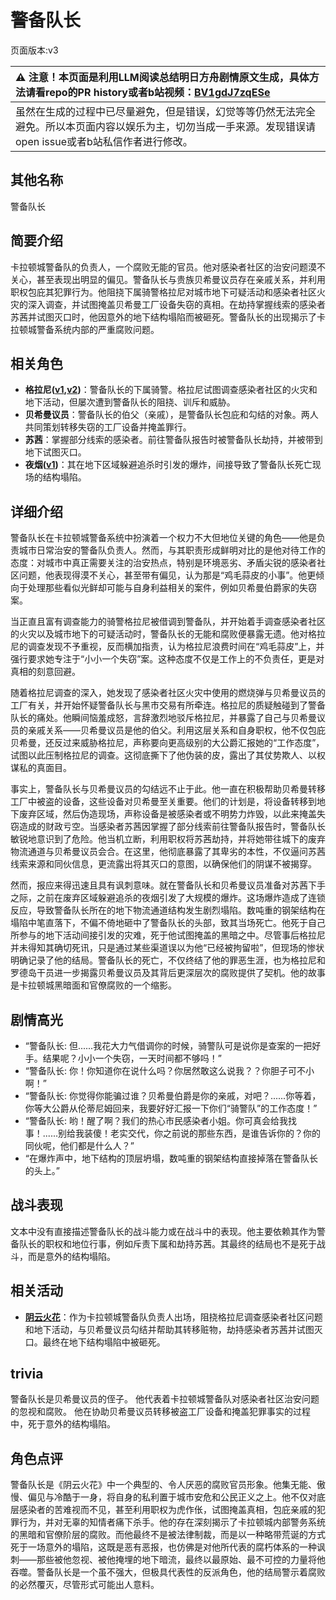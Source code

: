 # 警备队长
页面版本:v3
 

| :warning: 注意！本页面是利用LLM阅读总结明日方舟剧情原文生成，具体方法请看repo的PR history或者b站视频：[BV1gdJ7zqESe](https://www.bilibili.com/video/BV1gdJ7zqESe/)         |
|:----------------------------|
| 虽然在生成的过程中已尽量避免，但是错误，幻觉等等仍然无法完全避免。所以本页面内容以娱乐为主，切勿当成一手来源。发现错误请open issue或者b站私信作者进行修改。|



## 其他名称
警备队长
## 简要介绍
卡拉顿城警备队的负责人，一个腐败无能的官员。他对感染者社区的治安问题漠不关心，甚至表现出明显的偏见。警备队长与贵族贝希曼议员存在亲戚关系，并利用职权包庇其犯罪行为。他阻挠下属骑警格拉尼对城市地下可疑活动和感染者社区火灾的深入调查，并试图掩盖贝希曼工厂设备失窃的真相。在劫持掌握线索的感染者苏茜并试图灭口时，他因意外的地下结构塌陷而被砸死。警备队长的出现揭示了卡拉顿城警备系统内部的严重腐败问题。
## 相关角色
-   **格拉尼([v1](../chars/char_220_grani.md),[v2](char_220_grani.md))**：警备队长的下属骑警。格拉尼试图调查感染者社区的火灾和地下活动，但屡次遭到警备队长的阻挠、训斥和威胁。
-   **贝希曼议员**：警备队长的伯父（亲戚），是警备队长包庇和勾结的对象。两人共同策划转移失窃的工厂设备并掩盖罪行。
-   **苏茜**：掌握部分线索的感染者。前往警备队报告时被警备队长劫持，并被带到地下试图灭口。
-   **夜烟([v1](../chars/char_141_nights.md))**：其在地下区域躲避追杀时引发的爆炸，间接导致了警备队长死亡现场的结构塌陷。
## 详细介绍
警备队长在卡拉顿城警备系统中扮演着一个权力不大但地位关键的角色——他是负责城市日常治安的警备队负责人。然而，与其职责形成鲜明对比的是他对待工作的态度：对城市中真正需要关注的治安热点，特别是环境恶劣、矛盾尖锐的感染者社区问题，他表现得漠不关心，甚至带有偏见，认为那是“鸡毛蒜皮的小事”。他更倾向于处理那些看似光鲜却可能与自身利益相关的案件，例如贝希曼伯爵家的失窃案。

当正直且富有调查能力的骑警格拉尼被借调到警备队，并开始着手调查感染者社区的火灾以及城市地下的可疑活动时，警备队长的无能和腐败便暴露无遗。他对格拉尼的调查发现不予重视，反而横加指责，认为格拉尼浪费时间在“鸡毛蒜皮”上，并强行要求她专注于“小小一个失窃”案。这种态度不仅是工作上的不负责任，更是对真相的刻意回避。

随着格拉尼调查的深入，她发现了感染者社区火灾中使用的燃烧弹与贝希曼议员的工厂有关，并开始怀疑警备队长与黑市交易有所牵连。格拉尼的质疑触碰到了警备队长的痛处。他瞬间恼羞成怒，言辞激烈地驳斥格拉尼，并暴露了自己与贝希曼议员的亲戚关系——贝希曼议员是他的伯父。利用这层关系和自身职权，他不仅包庇贝希曼，还反过来威胁格拉尼，声称要向更高级别的大公爵汇报她的“工作态度”，试图以此压制格拉尼的调查。这彻底撕下了他伪装的皮，露出了其仗势欺人、以权谋私的真面目。

事实上，警备队长与贝希曼议员的勾结远不止于此。他一直在积极帮助贝希曼转移工厂中被盗的设备，这些设备对贝希曼至关重要。他们的计划是，将设备转移到地下废弃区域，然后伪造现场，声称设备是被感染者或不明势力炸毁，以此来掩盖失窃造成的财政亏空。当感染者苏茜因掌握了部分线索前往警备队报告时，警备队长敏锐地意识到了危险。他当机立断，利用职权将苏茜劫持，并将她带往城下的废弃物流通道与贝希曼议员会合。在这里，他彻底暴露了其卑劣的本性，不仅逼问苏茜线索来源和同伙信息，更流露出将其灭口的意图，以确保他们的阴谋不被揭穿。

然而，报应来得迅速且具有讽刺意味。就在警备队长和贝希曼议员准备对苏茜下手之际，之前在废弃区域躲避追杀的夜烟引发了大规模的爆炸。这场爆炸造成了连锁反应，导致警备队长所在的地下物流通道结构发生剧烈塌陷。数吨重的钢架结构在塌陷中笔直落下，不偏不倚地砸中了警备队长的头部，致其当场死亡。他死于自己所参与的地下活动间接引发的灾难，死于他试图掩盖的黑暗之中。尽管事后格拉尼并未得知其确切死讯，只是通过某些渠道误以为他“已经被拘留啦”，但现场的惨状明确记录了他的结局。警备队长的死亡，不仅终结了他的罪恶生涯，也为格拉尼和罗德岛干员进一步揭露贝希曼议员及其背后更深层次的腐败提供了契机。他的故事是卡拉顿城黑暗面和官僚腐败的一个缩影。
## 剧情高光
-   “警备队长: 但......我花大力气借调你的时候，骑警队可是说你是查案的一把好手。结果呢？小小一个失窃，一天时间都不够吗！”
-   “警备队长: 你！你知道你在说什么吗？你居然敢这么说我？？你胆子可不小啊！”
-   “警备队长: 你觉得你能骗过谁？贝希曼伯爵是你的亲戚，对吧？......你等着，你等大公爵从伦蒂尼姆回来，我要好好汇报一下你们“骑警队”的工作态度！”
-   “警备队长: 哟！醒了啊？我们的热心市民感染者小姐。你可真会给我找事！......别给我装傻！老实交代，你之前说的那些东西，是谁告诉你的？你的同伙呢，他们都是什么人？”
-   “在爆炸声中，地下结构的顶层坍塌，数吨重的钢架结构直接掉落在警备队长的头上。”
## 战斗表现
文本中没有直接描述警备队长的战斗能力或在战斗中的表现。他主要依赖其作为警备队长的职权和地位行事，例如斥责下属和劫持苏茜。其最终的结局也不是死于战斗，而是意外的结构塌陷。
## 相关活动
-   **[阴云火花](../stories/act10mini.md)**：作为卡拉顿城警备队负责人出场，阻挠格拉尼调查感染者社区问题和地下活动，与贝希曼议员勾结并帮助其转移赃物，劫持感染者苏茜并试图灭口。最终在地下结构塌陷中被砸死。
## trivia
警备队长是贝希曼议员的侄子。
他代表着卡拉顿城警备队对感染者社区治安问题的忽视和腐败。
他在协助贝希曼议员转移被盗工厂设备和掩盖犯罪事实的过程中，死于意外的结构塌陷。
## 角色点评
警备队长是《阴云火花》中一个典型的、令人厌恶的腐败官员形象。他集无能、傲慢、偏见与冷酷于一身，将自身的私利置于城市安危和公民正义之上。他不仅对底层感染者的苦难视而不见，甚至利用职权为虎作伥，试图掩盖真相，包庇亲戚的犯罪行为，并对无辜的知情者痛下杀手。他的存在深刻揭示了卡拉顿城内部警务系统的黑暗和官僚阶层的腐败。而他最终不是被法律制裁，而是以一种略带荒诞的方式死于一场意外的塌陷，这既是恶有恶报，也仿佛是对他所代表的腐朽体系的一种讽刺——那些被他忽视、被他掩埋的地下暗流，最终以最原始、最不可控的力量将他吞噬。警备队长是一个虽不强大，但极具代表性的反派角色，他的结局警示着腐败的必然覆灭，尽管形式可能出人意料。